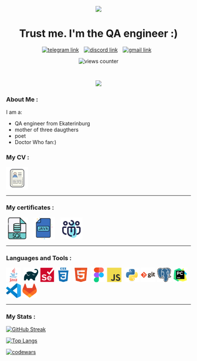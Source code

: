 <div id="header" align="center">
  <img src="https://media.giphy.com/media/3o7btPowCCTBY2wAgM/giphy.gif" width="100"/>
</div>
<h1 align="center">Trust me. I'm the QA engineer :) 
</h1>
<div align="center" >
  <a href="https://t.me/nekirilova" style="margin-right:10px;"><img src="assets/telegram_icon-icons.com_72055.ico" alt="telegram link"></a>
  <a href="https://discordapp.com/users/nekirilova#1158" style="margin-right:10px;"><img src="assets/iconfinder-discord-4661587_122459.ico" alt="discord link"></a>
  <a href="mailto:alenameteneva@gmail.com" style="margin-right:10px;"><img src="assets/gmail_icon-icons.com_62758.ico" alt="gmail link"></a>
</div>
<p> </p>
<div align="center" style="margin-top: 10px;">
<img src="https://komarev.com/ghpvc/?username=nekirilova&style=flat-square&color=blue" alt="views counter">
</div>
<p> </p>
<div align="center">
  <img src="https://media.giphy.com/media/pufOOG2cplDtfyQXL1/giphy.gif" style="margin-top: 30px;">
</div>

### About Me :
I am a: 
- QA engineer from Ekaterinburg
- mother of three daugthers
- poet
- Doctor Who fan:)

### My CV : 
<div align="left" >
  <a href="https://drive.google.com/file/d/1RmPzKE_EpKyQdkHOZgWQ8F1LSqwPKq3H/view?usp=sharing" style="margin-right:10px;"><img src="assets/cv-icon.png" alt="resume link" width="60" height="60"></a>  
</div>

---

### My certificates : 
<div align="left" >
  <a href="https://drive.google.com/file/d/1Jk2pKLaShYhIAnZ2iAItj4s9IX1bL_IZ/view?usp=sharing" style="margin-right:10px;"><img src="assets/icons8-sql-64.png" alt="SQL certificate link" width="60" height="60"></a>  
  <a href="https://drive.google.com/file/d/1V809_sI37tOD2wWXtuuD08B6O5w221Go/view?usp=sharing" style="margin-right:10px;"><img src="assets/java.png" alt="Java automation certificate link" width="60" height="60"></a> 
  <a href="https://drive.google.com/file/d/1sZlaPSKey6PoAaa1SKQj0iQ2EiaHKdef/view?usp=sharing" style="margin-right:10px;"><img src="assets/management.png" alt="Test management certificate link" width="60" height="60"></a> 
</div>

---

### Languages and Tools :
<div>
  <img src="https://github.com/devicons/devicon/blob/master/icons/java/java-original-wordmark.svg" title="Java" alt="Java" width="40" height="40"/>&nbsp;
  <img src="https://github.com/devicons/devicon/blob/master/icons/gradle/gradle-plain.svg" title="Gradle" alt="Gradle" width="40" height="40"/>
  <img src="https://github.com/devicons/devicon/blob/master/icons/selenium/selenium-original.svg" title="Selenium" alt="Selenium" width="40" height="40"/>
  <img src="https://github.com/devicons/devicon/blob/master/icons/css3/css3-plain-wordmark.svg"  title="CSS3" alt="CSS" width="40" height="40"/>&nbsp;
  <img src="https://github.com/devicons/devicon/blob/master/icons/html5/html5-original.svg" title="HTML5" alt="HTML" width="40" height="40"/>&nbsp;
  <img src="https://github.com/devicons/devicon/blob/master/icons/figma/figma-original.svg" title="Figma" alt="Figma" width="40" height="40"/>
  <img src="https://github.com/devicons/devicon/blob/master/icons/javascript/javascript-original.svg" title="JavaScript" alt="JavaScript" width="40" height="40"/>&nbsp;
  <img src="https://github.com/devicons/devicon/blob/master/icons/python/python-original.svg" title="Python" alt="Python" width="40" height="40"/>
  <img src="https://github.com/devicons/devicon/blob/master/icons/git/git-original-wordmark.svg" title="Git" alt="Git" width="40" height="40"/>
  <img src="https://github.com/devicons/devicon/blob/master/icons/postgresql/postgresql-original.svg" title="Postgresql" alt="Postgresql" width="40" height="40"/>
  <img src="https://github.com/devicons/devicon/blob/master/icons/pycharm/pycharm-original.svg" title="PyCharm" alt="PyCharm" width="40" height="40"/>
  <img src="https://github.com/devicons/devicon/blob/master/icons/vscode/vscode-original.svg" title="VSCode" alt="VSCode" width="40" height="40"/>
  <img src="https://github.com/devicons/devicon/blob/master/icons/gitlab/gitlab-original.svg" title="GitLab" alt="GitLab" width="40" height="40"/>
</div>

---

### My Stats :

[![GitHub Streak](http://github-readme-streak-stats.herokuapp.com?user=nekirilova&theme=dark&background=000000)](https://git.io/streak-stats)

[![Top Langs](https://github-readme-stats.vercel.app/api/top-langs/?username=nekirilova&layout=compact&theme=vision-friendly-dark)](https://github.com/anuraghazra/github-readme-stats)

[![codewars](https://www.codewars.com/users/nekirilova/badges/large)](https://www.codewars.com/users/nekirilova)   
